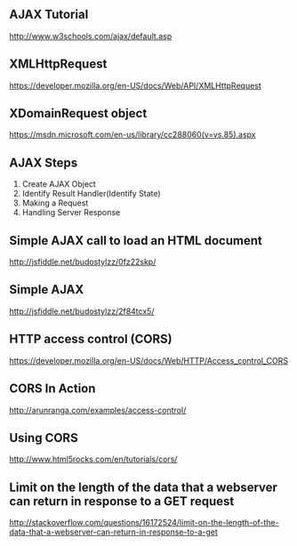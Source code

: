 ## AJAX Tutorial

http://www.w3schools.com/ajax/default.asp

## XMLHttpRequest

https://developer.mozilla.org/en-US/docs/Web/API/XMLHttpRequest

## XDomainRequest object

https://msdn.microsoft.com/en-us/library/cc288060(v=vs.85).aspx

## AJAX Steps

  1. Create AJAX Object
  2. Identify Result Handler(Identify State)
  3. Making a Request
  4. Handling Server Response
  
## Simple AJAX call to load an HTML document

http://jsfiddle.net/budostylzz/0fz22skp/

## Simple AJAX

http://jsfiddle.net/budostylzz/2f84tcx5/

## HTTP access control (CORS)

https://developer.mozilla.org/en-US/docs/Web/HTTP/Access_control_CORS

## CORS In Action

http://arunranga.com/examples/access-control/

## Using CORS

http://www.html5rocks.com/en/tutorials/cors/

## Limit on the length of the data that a webserver can return in response to a GET request

http://stackoverflow.com/questions/16172524/limit-on-the-length-of-the-data-that-a-webserver-can-return-in-response-to-a-get
    
 


